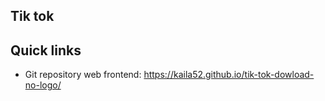 ## Tik tok
## Quick links

* Git repository web frontend:
  <https://kaila52.github.io/tik-tok-dowload-no-logo/>